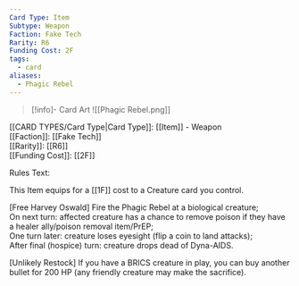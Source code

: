```yaml
---
Card Type: Item
Subtype: Weapon
Faction: Fake Tech
Rarity: R6
Funding Cost: 2F
tags:
  - card
aliases:
  - Phagic Rebel
---
```

> [!info]- Card Art
> ![[Phagic Rebel.png]]

[[CARD TYPES/Card Type|Card Type]]: [[Item]] - Weapon  
[[Faction]]: [[Fake Tech]]  
[[Rarity]]: [[R6]]  
[[Funding Cost]]: [[2F]]  

Rules Text:  

This Item equips for a [[1F]] cost to a Creature card you control.  

[Free Harvey Oswald] Fire the Phagic Rebel at a biological creature;  
On next turn: affected creature has a chance to remove poison if they have a healer ally/poison removal item/PrEP;  
One turn later: creature loses eyesight (flip a coin to land attacks);  
After final (hospice) turn: creature drops dead of Dyna-AIDS.  

[Unlikely Restock] If you have a BRICS creature in play, you can buy another bullet for 200 HP (any friendly creature may make the sacrifice).  